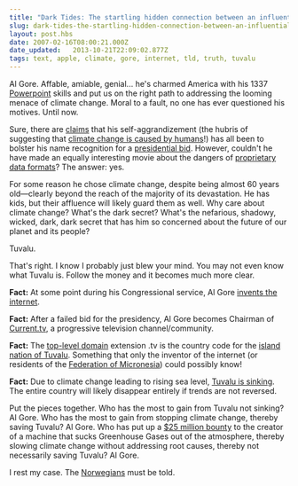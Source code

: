 ```yaml
---
title: "Dark Tides: The startling hidden connection between an influential politician and a remote Pacific island"
slug: dark-tides-the-startling-hidden-connection-between-an-influential-politician-and-a-remote-pacific-island
layout: post.hbs
date: 2007-02-16T08:00:21.000Z
date_updated:   2013-10-21T22:09:02.877Z
tags: text, apple, climate, gore, internet, tld, truth, tuvalu
---
```


Al Gore. Affable, amiable, genial... he's charmed America with his 1337 <a href="http://www.apple.com/hotnews/articles/2006/05/inconvenienttruth/" title="Uh, Keynote actually.">Powerpoint</a> skills and put us on the right path to addressing the looming menace of climate change. Moral to a fault, no one has ever questioned his motives. Until now.<!--more-->

Sure, there are <a href="http://gristmill.grist.org/story/2007/2/14/154232/368" title="'Gore still not in presidential race' on Grist">claims</a> that his self-aggrandizement (the hubris of suggesting that <a href="http://www.sunshocked.com/stanifesto/archives/survival-bowl/" title="'Survival Bowl' on Stanifesto">climate change is caused by humans</a>!) has all been to bolster his name recognition for a <a href="http://www.draftgore.com/" title="DraftGore.com">presidential bid</a>. However, couldn't he have made an equally interesting movie about the dangers of <a href="http://www.openformats.org/main" title="OpenFormats.org">proprietary data formats</a>? The answer: yes.

For some reason he chose climate change, despite being almost 60 years old&mdash;clearly beyond the reach of the majority of its devastation. He has kids, but their affluence will likely guard them as well. Why care about climate change? What's the dark secret? What's the nefarious, shadowy, wicked, dark, dark secret that has him so concerned about the future of our planet and its people?

Tuvalu.

That's right. I know I probably just blew your mind. You may not even know what Tuvalu is. Follow the money and it becomes much more clear.

<strong>Fact:</strong> At some point during his Congressional service, Al Gore <a href="http://www.perkel.com/politics/gore/internet.htm" title="Inventing the Internet">invents the internet</a>.

<strong>Fact:</strong> After a failed bid for the presidency, Al Gore becomes Chairman of <a href="http://www.current.tv/" title="Current.tv">Current.tv</a>, a progressive television channel/community.

<strong>Fact:</strong> The <a href="http://en.wikipedia.org/wiki/Top-level_domain" title="Top-level domain on Wikipedia">top-level domain</a> extension .tv is the country code for the <a href="http://www.timelesstuvalu.com/" title="Official Tourism Site">island nation of Tuvalu</a>. Something that only the inventor of the internet (or residents of the <a href="http://www.last.fm/" title="Last.fm">Federation of Micronesia</a>) could possibly know!

<strong>Fact:</strong> Due to climate change leading to rising sea level, <a href="http://www.pbs.org/frontlineworld/rough/2005/12/tuvalu_that_sin_1.html" title="'That sinking feeling' on PBS.org">Tuvalu is sinking</a>. The entire country will likely disappear entirely if trends are not reversed.

Put the pieces together. Who has the most to gain from Tuvalu not sinking? Al Gore. Who has the most to gain from stopping climate change, thereby saving Tuvalu? Al Gore. Who has put up a <a href="http://www.virginearth.com/" title="Virgin Earth">$25 million bounty</a> to the creator of a machine that sucks Greenhouse Gases out of the atmosphere, thereby slowing climate change without addressing root causes, thereby not necessarily saving Tuvalu? Al Gore.

I rest my case. The <a href="http://www.msnbc.msn.com/id/16920923/" title="'Gore nominated for Nobel Peace Prize' on MSNBC">Norwegians</a> must be told.

